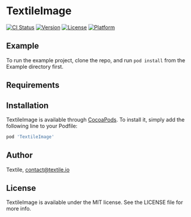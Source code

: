 # TextileImage

[![CI Status](https://img.shields.io/travis/asutula/TextileImage.svg?style=flat)](https://travis-ci.org/asutula/TextileImage)
[![Version](https://img.shields.io/cocoapods/v/TextileImage.svg?style=flat)](https://cocoapods.org/pods/TextileImage)
[![License](https://img.shields.io/cocoapods/l/TextileImage.svg?style=flat)](https://cocoapods.org/pods/TextileImage)
[![Platform](https://img.shields.io/cocoapods/p/TextileImage.svg?style=flat)](https://cocoapods.org/pods/TextileImage)

## Example

To run the example project, clone the repo, and run `pod install` from the Example directory first.

## Requirements

## Installation

TextileImage is available through [CocoaPods](https://cocoapods.org). To install
it, simply add the following line to your Podfile:

```ruby
pod 'TextileImage'
```

## Author

Textile, contact@textile.io

## License

TextileImage is available under the MIT license. See the LICENSE file for more info.
